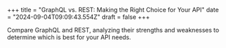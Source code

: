 +++
title = "GraphQL vs. REST: Making the Right Choice for Your API"
date = "2024-09-04T09:09:43.554Z"
draft = false
+++

  Compare GraphQL and REST, analyzing their strengths and weaknesses to determine which is best for your API needs.
        